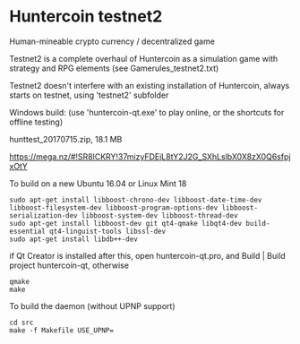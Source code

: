 Huntercoin testnet2
===================

Human-mineable crypto currency / decentralized game

Testnet2 is a complete overhaul of Huntercoin as a simulation game with strategy and RPG elements (see Gamerules_testnet2.txt)

Testnet2 doesn't interfere with an existing installation of Huntercoin, always starts on testnet, using 'testnet2' subfolder

Windows build: (use 'huntercoin-qt.exe' to play online, or the shortcuts for offline testing)

hunttest_20170715.zip, 18.1 MB

https://mega.nz/#!SR8lCKRY!37mizyFDEjL8tY2J2G_SXhLslbX0X8zX0Q6sfpjxOtY

To build on a new Ubuntu 16.04 or Linux Mint 18

    sudo apt-get install libboost-chrono-dev libboost-date-time-dev libboost-filesystem-dev libboost-program-options-dev libboost-serialization-dev libboost-system-dev libboost-thread-dev
    sudo apt-get install libboost-dev git qt4-qmake libqt4-dev build-essential qt4-linguist-tools libssl-dev
    sudo apt-get install libdb++-dev

if Qt Creator is installed after this, open huntercoin-qt.pro, and Build | Build project huntercoin-qt, otherwise

    qmake
    make

To build the daemon (without UPNP support)

    cd src
    make -f Makefile USE_UPNP=

